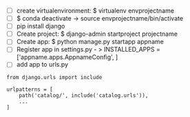  - [ ] create virtualenvironment: $ virtualenv envprojectname
 - [ ] $ conda deactivate -> source envprojectname/bin/activate
 - [ ] pip install django
 - [ ] Create project: $ django-admin startproject projectname
 - [ ] Create app: $ python manage.py startapp appname
 - [ ] Register app in settings.py - > INSTALLED_APPS = ['appname.apps.AppnameConfig', ]
 - [ ] add app to urls.py 
```
from django.urls import include

urlpatterns = [
    path('catalog/', include('catalog.urls')),
    ...
]
```

<!--stackedit_data:
eyJoaXN0b3J5IjpbLTIwNTcxODY1NTMsMTYwMDcwOTE5MywxMj
k5MTM1MzYzXX0=
-->